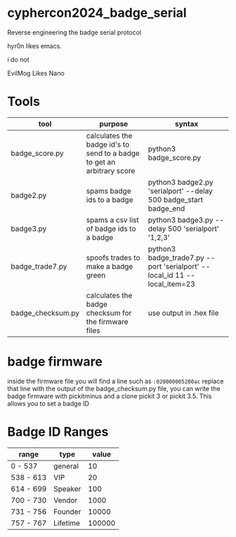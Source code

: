 # cyphercon2024_badge_serial
Reverse engineering the badge serial protocol

hyr0n likes emacs.

i do not

EvilMog Likes Nano

# Tools
|tool|purpose|syntax|
|---|---|---|
|badge_score.py|calculates the badge id's to send to a badge to get an arbitrary score|python3 badge_score.py|
|badge2.py|spams badge ids to a badge|python3 badge2.py 'serialport' --delay 500 badge_start badge_end|
|badge3.py|spams a csv list of badge ids to a badge|python3 badge3.py --delay 500 'serialport' '1,2,3'|
|badge_trade7.py|spoofs trades to make a badge green|python3 badge_trade7.py --port 'serialport' --local_id 11 --local_item=23|
|badge_checksum.py|calculates the badge checksum for the firmware files|use output in .hex file|

# badge firmware
inside the firmware file you will find a line such as `:020000005200ac` replace that line with the output of the badge_checksum.py file, you can write the badge firmware with pickitminus and a clone pickit 3 or pickit 3.5. This allows you to set a badge ID

# Badge ID Ranges
|range|type|value|
|---|---|---|
|0 - 537|general|10|
|538 - 613|VIP|20|
|614 - 699|Speaker|100|
|700 - 730|Vendor|1000|
|731 - 756|Founder|10000|
|757 - 767|Lifetime|100000|
